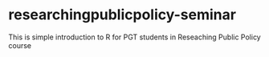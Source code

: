 # researchingpublicpolicy-seminar
This is simple introduction to R for PGT students in Reseaching Public Policy course
